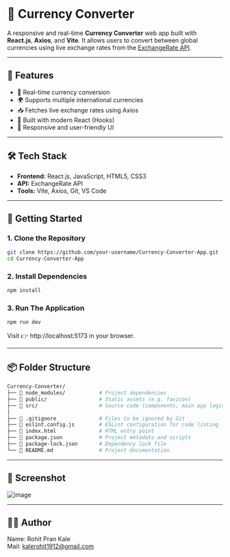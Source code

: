 # 💱 Currency Converter

A responsive and real-time **Currency Converter** web app built with **React.js**, **Axios**, and **Vite**. It allows users to convert between global currencies using live exchange rates from the [ExchangeRate API](https://www.exchangerate-api.com/).

---

## 🌟 Features

- 🔄 Real-time currency conversion
- 🌍 Supports multiple international currencies
- 📥 Fetches live exchange rates using Axios
- 🔧 Built with modern React (Hooks)
- 📱 Responsive and user-friendly UI

---

## 🛠️ Tech Stack

- **Frontend:** React.js, JavaScript, HTML5, CSS3
- **API:** ExchangeRate API
- **Tools:** Vite, Axios, Git, VS Code

---

## 🚀 Getting Started

### 1. Clone the Repository

```bash
git clone https://github.com/your-username/Currency-Converter-App.git
cd Currency-Converter-App
```

### 2. Install Dependencies

```bash
npm install
```

### 3. Run The Application

```bash
npm run dev
```
Visit 👉 http://localhost:5173 in your browser.

---

## 📦 Folder Structure
```bash
Currency-Converter/
├── 📁 node_modules/           # Project dependencies
├── 📁 public/                 # Static assets (e.g. favicon)
├── 📁 src/                    # Source code (components, main app logic)
│
├── 📄 .gitignore              # Files to be ignored by Git
├── 📄 eslint.config.js        # ESLint configuration for code linting
├── 📄 index.html              # HTML entry point
├── 📄 package.json            # Project metadata and scripts
├── 📄 package-lock.json       # Dependency lock file
└── 📄 README.md               # Project documentation
```
---

## 📸 Screenshot
![image](https://github.com/user-attachments/assets/d016ca7c-33e0-4965-9db1-c1a64332f455)

---

## 🙋‍♂️ Author
Name: Rohit Pran Kale<br>
Mail: kalerohit1912@gmail.com



